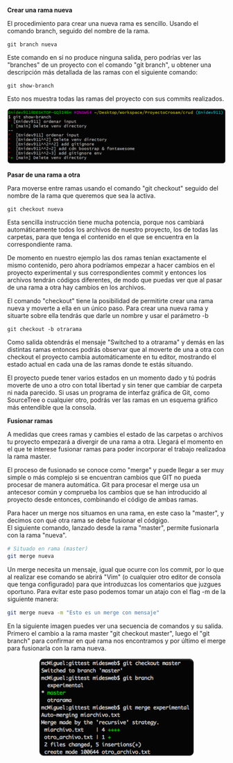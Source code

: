**Crear una rama nueva**  

El procedimiento para crear una nueva rama es sencillo. Usando el comando branch, seguido del nombre de la rama. 

```
git branch nueva
```

Este comando en sí no produce ninguna salida, pero podrías ver las "branches" de un proyecto con el comando "git branch", 
u obtener una descripción más detallada de las ramas con el siguiente comando:  

```
git show-branch
```

Esto nos muestra todas las ramas del proyecto con sus commits realizados.

<p align="center">
    <img src="img/01.png" width="700">
</p>




**Pasar de una rama a otra**  

Para moverse entre ramas usando el comando "git checkout" seguido del nombre de la rama que queremos que sea la activa.  

```
git checkout nueva
```

Esta sencilla instrucción tiene mucha potencia, porque nos cambiará automáticamente todos los archivos de nuestro proyecto, 
los de todas las carpetas, para que tenga el contenido en el que se encuentra en la correspondiente rama.  

De momento en nuestro ejemplo las dos ramas tenían exactamente el mismo contenido, pero ahora podríamos empezar a hacer cambios en el proyecto experimental 
y sus correspondientes commit y entonces los archivos tendrán códigos diferentes, de modo que puedas ver que al pasar de una rama a otra 
hay cambios en los archivos.  

El comando "checkout" tiene la posibilidad de permitirte crear una rama nueva y moverte a ella en un único paso. Para crear una nueva rama y situarte sobre ella 
tendrás que darle un nombre y usar el parámetro -b  

```
git checkout -b otrarama
```

Como salida obtendrás el mensaje "Switched to a otrarama" y demás en las distintas ramas entonces podrás observar que al moverte de una a otra con checkout el proyecto 
cambia automáticamente en tu editor, mostrando el estado actual en cada una de las ramas donde te estás situando.  

El proyecto puede tener varios estados en un momento dado y tú podrás moverte de uno a otro con total libertad y sin 
tener que cambiar de carpeta ni nada parecido. Si usas un programa de interfaz gráfica de Git, como SourceTree o cualquier otro, 
podrás ver las ramas en un esquema gráfico más entendible que la consola.  

**Fusionar ramas**  

A medidas que crees ramas y cambies el estado de las carpetas o archivos tu proyecto empezará a divergir de una rama a otra. Llegará 
el momento en el que te interese fusionar ramas para poder incorporar el trabajo realizadoa la rama master.  

El proceso de fusionado se conoce como "merge" y puede llegar a ser muy simple o más complejo si se encuentran cambios que GIT no pueda procesar 
de manera automática. Git para procesar el merge usa un antecesor común y comprueba los cambios que se han introducido al proyecto desde entonces, 
combinando el código de ambas ramas.  

Para hacer un merge nos situamos en una rama, en este caso la "master", y decimos con qué otra rama se debe fusionar el códgigo.  
El siguiente comando, lanzado desde la rama "master", permite fusionarla con la rama "nueva".  

```bash
# Situado en rama (master)
git merge nueva
```
Un merge necesita un mensaje, igual que ocurre con los commit, por lo que al realizar ese comando se abrirá "Vim" (o cualquier otro editor de consola que tenga configurado) 
para que introduzcas los comentarios que juzgues oportuno. Para evitar este paso podemos tomar un atajo con el flag -m de la siguiente manera:  

```bash
git merge nueva -m "Esto es un merge con mensaje"
```
En la siguiente imagen puedes ver una secuencia de comandos y su salida. Primero el cambio a la rama master "git checkout master", luego el 
"git branch" para confirmar en qué rama nos encontramos y por último el merge para fusionarla con la rama nueva. 

<p align="center">
    <img src="img/02.png">
</p>


